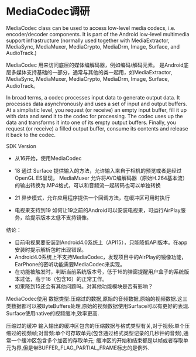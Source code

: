 # MediaCodec调研

MediaCodec class can be used to access low-level media codecs, i.e. encoder/decoder components. 
It is part of the Android low-level multimedia support infrastructure (normally used together with MediaExtractor, MediaSync, MediaMuxer, MediaCrypto, MediaDrm, Image, Surface, and AudioTrack.)

MediaCodec 用来访问底层的媒体编解码器，例如编码/解码元素。
是Android底层多媒体支持基础的一部分，通常与其他的类一起用，如MediaExtractor, MediaSync, MediaMuxer, MediaCrypto, MediaDrm, Image, Surface, AudioTrack。

In broad terms, a codec processes input data to generate output data. 
It processes data asynchronously and uses a set of input and output buffers. 
At a simplistic level, you request (or receive) an empty input buffer, fill it up with data and send it to the codec for processing. 
The codec uses up the data and transforms it into one of its empty output buffers. 
Finally, you request (or receive) a filled output buffer, consume its contents and release it back to the codec.

SDK Version
* 从16开始，使用MediaCodec
* 18 通过 Surface 提供输入的方法，允许输入来自于相机的预览或者是经过OpenGL ES呈现，
MediaMuxer 允许将AVC编解码器（原始H.264基本流）的输出转换为.MP4​​格式，可以和音频流一起转码也可以单独转换
* 21 异步模式，允许应用程序提供一个回调方法，在缓冲区可用时执行

* 电视果支持到19
如何让19之前的Android可以安装电视果，可运行AirPlay服务，给提示版本太低不支持镜像。

结论：
* 目前电视果要安装到Android4.0系统上（API15），只能降低API版本。在app安装时提示解析包时出现错误。
* Android4.0系统上不支持MediaCodec，发现项目中的AirPlay的镜像功能，EarPhone的密听功能需要MediaCodec来实现。
* 在功能被触发时，判断当前系统版本号，低于16的弹窗提醒用户盒子的系统版本过低，高于16（包含16）的正常工作。
* 如果降到15还会有其他问题吗。对其他功能模块是否有影响？

MediaCodec使用
数据类型:压缩过的数据,原始的音频数据,原始的视频数据.这三类数据都可以被ByteBuffers处理,原始的视频数据使用Surface可以有更好的表现.
Surface使用native的视频缓冲,效率更高.

压缩过的缓冲
输入输出的缓冲区包含的压缩数据与格式类型有关,对于视频:单个压缩过的视频帧;对音频:单个可存取单元(包含通过格式类型记录的几秒钟的音频),通常一个缓冲区包含多个加密的存取单元;
缓冲区的开始和结束都是以帧或者存取单元为界,但是带BUFFER_FLAG_PARTIAL_FRAME标志的是例外.

